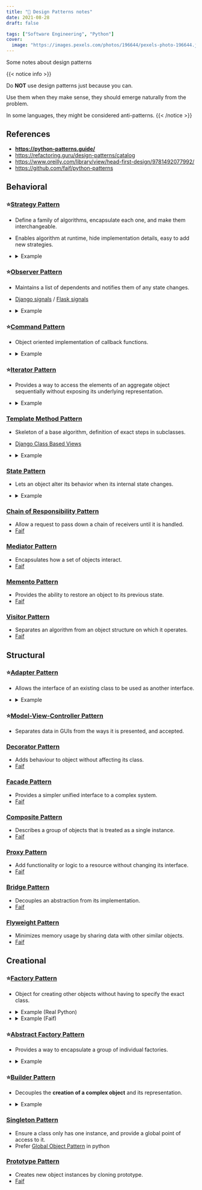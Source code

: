 ```yaml
---
title: "📝 Design Patterns notes"
date: 2021-08-28
draft: false

tags: ["Software Engineering", "Python"]
cover:
  image: "https://images.pexels.com/photos/196644/pexels-photo-196644.jpeg?cs=srgb&dl=pexels-picjumbocom-196644.jpg&fm=jpg"
---
```


Some notes about design patterns

<!--more-->

{{< notice info >}}

Do **NOT** use design patterns just because you can.

Use them when they make sense, they should emerge naturally from the problem.

In some languages, they might be considered anti-patterns.
{{< /notice >}}

## References
- **https://python-patterns.guide/**
- https://refactoring.guru/design-patterns/catalog
- https://www.oreilly.com/library/view/head-first-design/9781492077992/
- https://github.com/faif/python-patterns

## Behavioral

### ⭐[Strategy Pattern](https://refactoring.guru/design-patterns/strategy)

- Define a family of algorithms, encapsulate each one, and make them interchangeable.
- Enables algorithm at runtime, hide implementation details, easy to add new strategies.
- <details>
    <summary>Example</summary>

    ```python
    from typing import Protocol

    class Order:
        def __init__(
            self,
            price: float,
            discount_strategy: "DiscountStrategy" = None,
        ):
            self.price = price
            self.discount_strategy = discount_strategy

        def apply_discount(self) -> float:
            if self.discount_strategy:
                discount = self.discount_strategy(self)
            else:
                discount = 0
            return self.price - discount


    class DiscountStrategy(Protocol):
        def __call__(self, order: Order) -> float:
            ...


    def ten_percent_discount(order: Order) -> float:
        return order.price * 0.1


    def on_sale_discount(order: Order) -> float:
        return order.price * 0.25 + 20


    if __name__ == "__main__":
        order = Order(100, discount_strategy=ten_percent_discount)
        print(order.apply_discount())

        order = Order(100, discount_strategy=on_sale_discount)
        print(order.apply_discount())

    ```

    </details>

### ⭐[Observer Pattern](https://refactoring.guru/design-patterns/observer)


- Maintains a list of dependents and notifies them of any state changes.
- [Django signals](https://docs.djangoproject.com/en/4.2/topics/signals/) / [Flask signals](https://flask.palletsprojects.com/en/2.3.x/signals/)
- <details>
    <summary>Example</summary>

    ```python
    class Observer(Protocol):
        def update(self, subject: "Subject") -> None:
            ...


    class Subject:
        def __init__(self) -> None:
            self._observers: list[Observer] = []

        def attach(self, observer: Observer) -> None:
            if observer not in self._observers:
                self._observers.append(observer)

        def detach(self, observer: Observer) -> None:
            with suppress(ValueError):
                self._observers.remove(observer)

        def notify(self, modifier: Observer | None = None) -> None:
            for observer in self._observers:
                if modifier != observer:
                    observer.update(self)


    class Data(Subject):
        def __init__(self, name: str = "") -> None:
            super().__init__()
            self.name = name
            self._data = 0

        @property
        def data(self) -> int:
            return self._data

        @data.setter
        def data(self, value: int) -> None:
            self._data = value
            self.notify()


    class HexViewer:
        def update(self, subject: Data) -> None:
            print(f"HexViewer: Subject {subject.name} has data 0x{subject.data:x}")


    class DecimalViewer:
        def update(self, subject: Data) -> None:
            print(f"DecimalViewer: Subject {subject.name} has data {subject.data}")


    if __name__ == "__main__":
        data1 = Data("Data 1")
        view1 = DecimalViewer()
        view2 = HexViewer()
        data1.attach(view1)
        data1.attach(view2)
        data1.data = 10
    ```

    </details>

### ⭐[Command Pattern](https://refactoring.guru/design-patterns/command)

- Object oriented implementation of callback functions.
- <details>
    <summary>Example</summary>

    ```python
    from typing import Protocol


    class HideFileCommand:
        def __init__(self) -> None:
            self._hidden_files: list[str] = []

        def execute(self, filename: str) -> None:
            print(f"hiding {filename}")
            self._hidden_files.append(filename)

        def undo(self) -> None:
            filename = self._hidden_files.pop()
            print(f"un-hiding {filename}")


    class DeleteFileCommand:
        def __init__(self) -> None:
            self._deleted_files: list[str] = []

        def execute(self, filename: str) -> None:
            print(f"deleting {filename}")
            self._deleted_files.append(filename)

        def undo(self) -> None:
            filename = self._deleted_files.pop()
            print(f"restoring {filename}")


    class Command(Protocol):
        def execute(self, filename: str) -> None:
            ...

        def undo(self) -> None:
            ...


    class MenuItem:
        def __init__(self, command: Command) -> None:
            self._command = command

        def on_do_press(self, filename: str) -> None:
            self._command.execute(filename)

        def on_undo_press(self) -> None:
            self._command.undo()


    if __name__ == "__main__":
        item1 = MenuItem(DeleteFileCommand())
        item2 = MenuItem(HideFileCommand())

        test_file_name = "test-file"
        item1.on_do_press(test_file_name)
        item1.on_undo_press()
        item2.on_do_press(test_file_name)
        item2.on_undo_press()
    ```

    </details>

### ⭐[Iterator Pattern](https://refactoring.guru/design-patterns/iterator)

- Provides a way to access the elements of an aggregate object
sequentially without exposing its underlying representation.

- <details>
    <summary>Example</summary>

    ```python
    def count_to(count: int):
        """Counts by word numbers, up to a maximum of five"""
        numbers = ["one", "two", "three", "four", "five"]
        yield from numbers[:count]

    def count_to_five() -> None:
        return count_to(5)

    for number in count_to_five():
        print(number)
    ```

    </details>

### [Template Method Pattern](https://refactoring.guru/design-patterns/template-method)

- Skeleton of a base algorithm, definition of exact steps in subclasses.
- [Django Class Based Views](https://docs.djangoproject.com/en/2.1/topics/class-based-views/)
- <details>
    <summary>Example</summary>

    ```python
    def template_function(getter, converter=None, to_save=False) -> None:
        data = getter()
        print(f"Got `{data}`")

        if len(data) <= 3 and converter:
            data = converter(data)
        else:
            print("Skip conversion")

        if to_save:
            saver()

        print(f"`{data}` was processed")
    ```

    </details>

### [State Pattern](https://refactoring.guru/design-patterns/state)

- Lets an object alter its behavior when its internal state changes.
- <details>
    <summary>Example</summary>

    ```python
    class State:
        def scan(self) -> None:
            self.pos += 1
            if self.pos == len(self.stations):
                self.pos = 0
            print(f"Scanning... Station is {self.stations[self.pos]} {self.name}")

    class AmState(State):
        def __init__(self, radio: Radio) -> None:
            self.radio = radio
            self.stations = ["1250", "1380", "1510"]
            self.pos = 0
            self.name = "AM"

        def toggle_amfm(self) -> None:
            print("Switching to FM")
            self.radio.state = self.radio.fmstate

    class FmState(State):
        def __init__(self, radio: Radio) -> None:
            self.radio = radio
            self.stations = ["81.3", "89.1", "103.9"]
            self.pos = 0
            self.name = "FM"

        def toggle_amfm(self) -> None:
            print("Switching to AM")
            self.radio.state = self.radio.amstate

    class Radio:
        def __init__(self) -> None:
            """We have an AM state and an FM state"""
            self.amstate = AmState(self)
            self.fmstate = FmState(self)
            self.state = self.amstate

        def toggle_amfm(self) -> None:
            self.state.toggle_amfm()

        def scan(self) -> None:
            self.state.scan()
    ```
    </details>


### [Chain of Responsibility Pattern](https://refactoring.guru/design-patterns/chain-of-responsibility)

- Allow a request to pass down a chain of receivers until it is handled.
- [Faif](https://github.com/faif/python-patterns/blob/master/patterns/behavioral/chain_of_responsibility.py)

### [Mediator Pattern](https://refactoring.guru/design-patterns/mediator)

- Encapsulates how a set of objects interact.
- [Faif](https://github.com/faif/python-patterns/blob/master/patterns/behavioral/mediator.py)

### [Memento Pattern](https://refactoring.guru/design-patterns/memento)

- Provides the ability to restore an object to its previous state.
- [Faif](https://github.com/faif/python-patterns/blob/master/patterns/behavioral/memento.py)

### [Visitor Pattern](https://refactoring.guru/design-patterns/visitor)

- Separates an algorithm from an object structure on which it operates.
- [Faif](https://github.com/faif/python-patterns/blob/master/patterns/behavioral/visitor.py)

## Structural

### ⭐[Adapter Pattern](https://refactoring.guru/design-patterns/adapter)

- Allows the interface of an existing class to be used as another interface.
- <details>
    <summary>Example</summary>

    ```python
    T = TypeVar("T")

    class Adapter:

        def __init__(self, obj: T, **adapted_methods: Callable):
            """We set the adapted methods in the object's dict."""
            self.obj = obj
            self.__dict__.update(adapted_methods)

        def __getattr__(self, attr):
            """All non-adapted calls are passed to the object."""
            return getattr(self.obj, attr)

        def original_dict(self):
            """Print original object dict."""
            return self.obj.__dict__

    cat = Cat()
    objects.append(Adapter(cat, make_noise=cat.meow))
    human = Human()
    objects.append(Adapter(human, make_noise=human.speak))
    car = Car()
    objects.append(Adapter(car, make_noise=lambda: car.make_noise(3)))

    for obj in objects:
        print("A {0} goes {1}".format(obj.name, obj.make_noise()))
    ```

    </details>

### ⭐[Model-View-Controller Pattern](https://github.com/faif/python-patterns/blob/master/patterns/structural/mvc.py)

- Separates data in GUIs from the ways it is presented, and accepted.

### [Decorator Pattern](https://refactoring.guru/design-patterns/decorator)

- Adds behaviour to object without affecting its class.
- [Faif](https://github.com/faif/python-patterns/blob/master/patterns/structural/decorator.py)

### [Facade Pattern](https://refactoring.guru/design-patterns/facade)

- Provides a simpler unified interface to a complex system.
- [Faif](https://github.com/faif/python-patterns/blob/master/patterns/structural/facade.py)


### [Composite Pattern](https://refactoring.guru/design-patterns/composite)

- Describes a group of objects that is treated as a single instance.
- [Faif](https://github.com/faif/python-patterns/blob/master/patterns/structural/composite.py)

### [Proxy Pattern](https://refactoring.guru/design-patterns/proxy)

- Add functionality or logic to a resource without changing its interface.
- [Faif](https://github.com/faif/python-patterns/blob/master/patterns/structural/proxy.py)

### [Bridge Pattern](https://refactoring.guru/design-patterns/bridge)

- Decouples an abstraction from its implementation.
- [Faif](https://github.com/faif/python-patterns/blob/master/patterns/structural/bridge.py)

### [Flyweight Pattern](https://refactoring.guru/design-patterns/flyweight)

- Minimizes memory usage by sharing data with other similar objects.
- [Faif](https://github.com/faif/python-patterns/blob/master/patterns/structural/flyweight.py)

## Creational

### ⭐[Factory Pattern](https://refactoring.guru/design-patterns/factory-method)

- Object for creating other objects without having to specify the exact class.
- <details>
    <summary>Example (Real Python)</summary>

    ```python
    class SongSerializer:
        def serialize(self, song, format):
            serializer = get_serializer(format)
            return serializer(song)


    def get_serializer(format):
        if format == 'JSON':
            return _serialize_to_json
        elif format == 'XML':
            return _serialize_to_xml
        else:
            raise ValueError(format)


    def _serialize_to_json(song):
        payload = {
            'id': song.song_id,
            'title': song.title,
            'artist': song.artist
        }
        return json.dumps(payload)


    def _serialize_to_xml(song):
        song_element = et.Element('song', attrib={'id': song.song_id})
        title = et.SubElement(song_element, 'title')
        title.text = song.title
        artist = et.SubElement(song_element, 'artist')
        artist.text = song.artist
        return et.tostring(song_element, encoding='unicode')
    ```
    </details>

- <details>
    <summary>Example (Faif)</summary>

    ```python
    class GreekLocalizer:
        def __init__(self) -> None:
            self.translations = {"dog": "σκύλος", "cat": "γάτα"}

        def localize(self, msg: str) -> str:
            return self.translations.get(msg, msg)


    class EnglishLocalizer:
        def localize(self, msg: str) -> str:
            return msg


    def get_localizer(language: str = "English") -> object:
        localizers = {
            "English": EnglishLocalizer,
            "Greek": GreekLocalizer,
        }

        return localizers[language]()

    e, g = get_localizer(language="English"), get_localizer(language="Greek")
    for msg in ["dog", "parrot", "cat", "bear"]:
        print(e.localize(msg), g.localize(msg))
    ```
    </details>


### ⭐[Abstract Factory Pattern](https://refactoring.guru/design-patterns/abstract-factory)

- Provides a way to encapsulate a group of individual factories.
- <details>
    <summary>Example</summary>

    ```python
    class PetShop:
        def __init__(self, animal_factory: Type[Pet]) -> None:
            self.pet_factory = animal_factory

        def buy_pet(self, name: str) -> Pet:
            pet = self.pet_factory(name)
            print(f"Here is your lovely {pet}")
            return pet

    # Create a random animal
    def random_animal(name: str) -> Pet:
        """Let's be dynamic!"""
        return random.choice([Dog, Cat])(name)
    
    cat_shop = PetShop(Cat)
    pet = cat_shop.buy_pet("Lucy")

    shop = PetShop(random_animal)
    pet = shop.buy_pet("Max")
    ```
    </details>

### ⭐[Builder Pattern](https://refactoring.guru/design-patterns/builder)

- Decouples the **creation of a complex object** and its representation.
- <details>
    <summary>Example</summary>

    ```python
    class Building:
        def __init__(self) -> None:
            self.build_floor()
            self.build_size()

        def build_floor(self): raise NotImplementedError
        def build_size(self): raise NotImplementedError


    # Concrete Buildings
    class House(Building):
        def build_floor(self) -> None:
            self.floor = "One"

        def build_size(self) -> None:
            self.size = "Big"


    class Flat(Building):
        def build_floor(self) -> None:
            self.floor = "More than One"

        def build_size(self) -> None:
            self.size = "Small"
    ```
    </details>

### [Singleton Pattern](https://refactoring.guru/design-patterns/singleton)

- Ensure a class only has one instance, and provide a global point of access to it.
- Prefer [Global Object Pattern](https://python-patterns.guide/python/module-globals/#the-global-object-pattern)
in python

### [Prototype Pattern](https://refactoring.guru/design-patterns/prototype)

- Creates new object instances by cloning prototype.
- [Faif](https://github.com/faif/python-patterns/blob/master/patterns/creational/prototype.py)